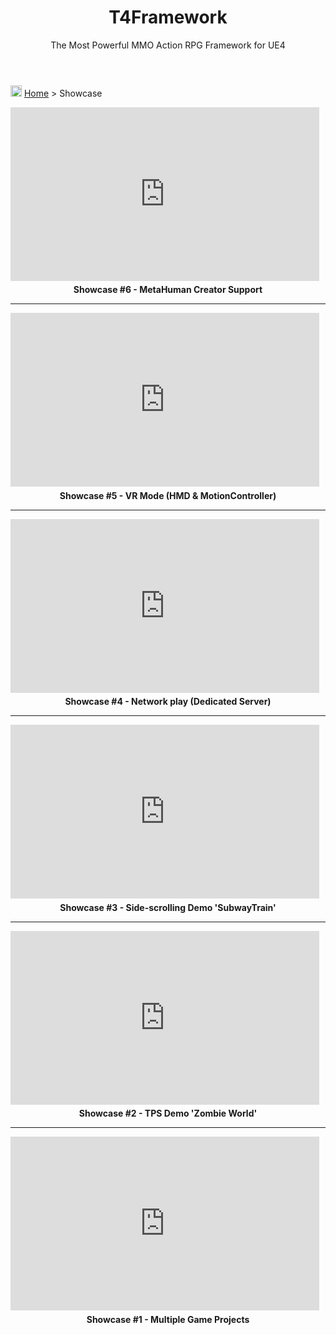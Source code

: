 ﻿---
layout: page
title: T4Framework
subtitle: The Most Powerful MMO Action RPG Framework for UE4
---
<img src="https://t4framework.com/img/Folders2.png" width="18px" height="18px"> [Home](https://t4framework.com/index) > Showcase
<style>.embed-container { position: relative; padding-bottom: 56.25%; height: 0; overflow: hidden; max-width: 100%; } .embed-container iframe, .embed-container object, .embed-container embed { position: absolute; top: 0%; left: 0%; width: 98%; height: 98%; }</style>
<div class='embed-container'><iframe src='https://www.youtube.com/embed/d5XgMSJacCU' frameborder='0' allowfullscreen></iframe></div>
<center><b>Showcase #6 - MetaHuman Creator Support</b></center>

<hr />

<div class='embed-container'><iframe src='https://www.youtube.com/embed/evzdpNTg3-4' frameborder='0' allowfullscreen></iframe></div>
<center><b>Showcase #5 - VR Mode (HMD & MotionController)</b></center>

<hr />

<div class='embed-container'><iframe src='https://www.youtube.com/embed/9cF23VYArnQ' frameborder='0' allowfullscreen></iframe></div>
<center><b>Showcase #4 - Network play (Dedicated Server)</b></center>

<hr />

<div class='embed-container'><iframe src='https://www.youtube.com/embed/_4gvVhd-mH4' frameborder='0' allowfullscreen></iframe></div>
<center><b>Showcase #3 - Side-scrolling Demo 'SubwayTrain'</b></center>

<hr />

<div class='embed-container'><iframe src='https://www.youtube.com/embed/BaIdreR8iLc' frameborder='0' allowfullscreen></iframe></div>
<center><b>Showcase #2 - TPS Demo 'Zombie World'</b></center>

<hr />

<div class='embed-container'><iframe src='https://www.youtube.com/embed/-0xiVrTJTz0' frameborder='0' allowfullscreen></iframe></div>
<center><b>Showcase #1 - Multiple Game Projects</b></center>
